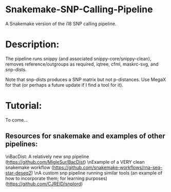 # Snakemake-SNP-Calling-Pipeline
A Snakemake version of the i18 SNP calling pipeline.

# Description:
The pipeline runs snippy (and associated snippy-core/snippy-clean), removes reference/outgroups as required, iqtree, cfml, maskrc-svg, and snp-dists.

Note that snp-dists produces a SNP matrix but not p-distances. Use MegaX for that (or perhaps a future update if I find a tool for it).

# Tutorial:
To come...


## Resources for snakemake and examples of other pipelines:
\nBacDist: A relatively new snp pipeline (https://github.com/MigleSur/BacDist)
\nExample of a VERY clean snakemake workflow (https://github.com/snakemake-workflows/rna-seq-star-deseq2)
\nA custom snp pipeline running similar tools (an example of how to incorporate them; for learning purposes) (https://github.com/CJREID/snplord)
